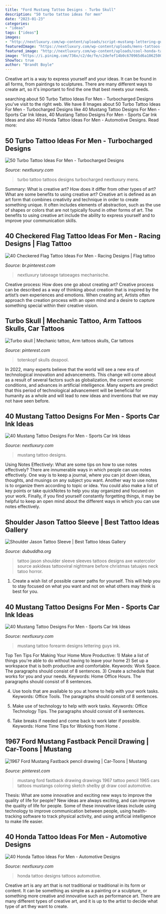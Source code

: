 ```yaml
---
title: "Ford Mustang Tattoo Designs - Turbo Skull"
description: "50 turbo tattoo ideas for men"
date: "2023-01-23"
categories:
- "ideas"
tags: ["ideas"]
images:
- "http://nextluxury.com/wp-content/uploads/script-mustang-lettering-guys-outer-forearm-tattoo.jpg"
featuredImage: "https://nextluxury.com/wp-content/uploads/mens-tattoos-turbo.jpg"
featured_image: "http://nextluxury.com/wp-content/uploads/cool-honda-tattoos-for-men.jpg"
image: "https://i.pinimg.com/736x/c2/de/fe/c2defef14b0c670965d6a10625003eee.jpg"
ShowToc: true
author: "Brandt Boyle"
---
```



Creative art is a way to express yourself and your ideas. It can be found in all forms, from paintings to sculptures. There are many different ways to create art, so it's important to find the one that best meets your needs.

	

		
searching about 50 Turbo Tattoo Ideas For Men - Turbocharged Designs you've visit to the right web. We have 8 Images about 50 Turbo Tattoo Ideas For Men - Turbocharged Designs like 40 Mustang Tattoo Designs For Men - Sports Car Ink Ideas, 40 Mustang Tattoo Designs For Men - Sports Car Ink Ideas and also 40 Honda Tattoo Ideas For Men - Automotive Designs. Read more:
		
    
## 50 Turbo Tattoo Ideas For Men - Turbocharged Designs

<img loading=lazy src="https://nextluxury.com/wp-content/uploads/mens-tattoos-turbo.jpg" onerror="this.onerror=null;this.src='https://tse2.mm.bing.net/th?id=OIP.UP2YF9ESnG1mqx4jnPQO4gHaHa&amp;pid=15.1';" alt="50 Turbo Tattoo Ideas For Men - Turbocharged Designs">

_Source: nextluxury.com_

>turbo tattoo tattoos designs turbocharged nextluxury mens. 

	

Summary: What is creative art? How does it differ from other types of art? What are some benefits to using creative art?
Creative art is defined as an art form that combines creativity and technique in order to create something unique. It often includes elements of abstraction, such as the use of shapes or colors that are not typically found in other forms of art. The benefits to using creative art include the ability to express yourself and to improve your communication skills.

    
## 40 Checkered Flag Tattoo Ideas For Men - Racing Designs | Flag Tattoo

<img loading=lazy src="https://i.pinimg.com/736x/9f/a1/cf/9fa1cfb14c368e382625592f67f7d111.jpg" onerror="this.onerror=null;this.src='https://tse4.mm.bing.net/th?id=OIP.SRZU647MGAaH_JuDPYeL1AHaHa&amp;pid=15.1';" alt="40 Checkered Flag Tattoo Ideas For Men - Racing Designs | Flag tattoo">

_Source: br.pinterest.com_

>nextluxury tatoeage tatoeages mechanische. 

	

Creative process: How does one go about creating art?
Creative process can be described as a way of thinking about creation that is inspired by the artist’s own experiences and emotions. When creating art, Artists often approach the creation process with an open mind and a desire to capture something special within their creative vision.

    
## Turbo Skull | Mechanic Tattoo, Arm Tattoos Skulls, Car Tattoos

<img loading=lazy src="https://i.pinimg.com/736x/c2/de/fe/c2defef14b0c670965d6a10625003eee.jpg" onerror="this.onerror=null;this.src='https://tse3.mm.bing.net/th?id=OIP.ztpnVatVgGAUvA8IegQnKAHaJl&amp;pid=15.1';" alt="Turbo skull | Mechanic tattoo, Arm tattoos skulls, Car tattoos">

_Source: pinterest.com_

>totenkopf skulls deapool. 

	

In 2022, many experts believe that the world will see a new era of technological innovation and advancements. This change will come about as a result of several factors such as globalization, the current economic conditions, and advances in artificial intelligence. Many experts are predict that this period of technological advancement will be beneficial for humanity as a whole and will lead to new ideas and inventions that we may not have seen before.

    
## 40 Mustang Tattoo Designs For Men - Sports Car Ink Ideas

<img loading=lazy src="http://nextluxury.com/wp-content/uploads/outer-forearm-mustang-tattoo-inspiration-for-gentlemen.jpg" onerror="this.onerror=null;this.src='https://tse2.mm.bing.net/th?id=OIP.PYmcb6CW7mWaqBPdSH6kjgHaHa&amp;pid=15.1';" alt="40 Mustang Tattoo Designs For Men - Sports Car Ink Ideas">

_Source: nextluxury.com_

>mustang tattoo designs. 

	

Using Notes Effectively: What are some tips on how to use notes effectively?
There are innumerable ways in which people can use notes effectively. One way is to keep a journal, where you can jot down ideas, thoughts, and musings on any subject you want. Another way to use notes is to organize them according to topic or idea. You could also make a list of key points or take quickNotes to help you stay organized and focused on your work. Finally, if you find yourself constantly forgetting things, it may be helpful to keep an open mind about the different ways in which you can use notes effectively.

    
## Shoulder Jason Tattoo Sleeve | Best Tattoo Ideas Gallery

<img loading=lazy src="http://www.dubuddha.org/wp-content/uploads/2015/06/Shoulder-Jason-Tattoo-Sleeve-by-Kiril-Matusevich.jpg" onerror="this.onerror=null;this.src='https://tse2.mm.bing.net/th?id=OIP.T7oC1y6LgeLDzvMCBpbJgwHaHa&amp;pid=15.1';" alt="Shoulder Jason Tattoo Sleeve | Best Tattoo Ideas Gallery">

_Source: dubuddha.org_

>tattoo jason shoulder sleeve sleeves tattoos designs axe watercolor source askideas tattooviral nightmare before christmas tatuajes neck tatoo horror. 

	

1. Create a wish list of possible career paths for yourself. This will help you to stay focused on what you want and not on what others may think is best for you. 

    
## 40 Mustang Tattoo Designs For Men - Sports Car Ink Ideas

<img loading=lazy src="http://nextluxury.com/wp-content/uploads/script-mustang-lettering-guys-outer-forearm-tattoo.jpg" onerror="this.onerror=null;this.src='https://tse3.mm.bing.net/th?id=OIP.lCfbDmOxgABVqIm1EiIekQHaHa&amp;pid=15.1';" alt="40 Mustang Tattoo Designs For Men - Sports Car Ink Ideas">

_Source: nextluxury.com_

>mustang tattoo forearm designs lettering guys ink. 

	

Top Ten Tips For Making Your Home More Productive: 1) Make a list of things you're able to do without having to leave your home
2) Set up a workspace that is both productive and comfortable. Keywords: Work Space. The paragraphs should consist of 8 sentences.
3) Create a schedule that works for you and your needs. Keywords: Home Office Hours. The paragraphs should consist of 8 sentences.

4) Use tools that are available to you at home to help with your work tasks. Keywords: Office Tools. The paragraphs should consist of 8 sentences.

5) Make use of technology to help with work tasks. Keywords: Office Technology Tips. The paragraphs should consist of 8 sentences.

6) Take breaks if needed and come back to work later if possible. Keywords: Home Time Tips for Working from Home .

    
## 1967 Ford Mustang Fastback Pencil Drawing | Car-Toons | Mustang

<img loading=lazy src="https://i.pinimg.com/736x/b9/ec/bc/b9ecbc8c0b9cafe54e05c35240dfc3cd--mustang--ford-mustang-fastback.jpg?b=t" onerror="this.onerror=null;this.src='https://tse2.mm.bing.net/th?id=OIP.SvAc8-1A0aMWhXXLz06mRwHaFO&amp;pid=15.1';" alt="1967 Ford Mustang Fastback pencil drawing | Car-Toons | Mustang">

_Source: pinterest.com_

>mustang ford fastback drawing drawings 1967 tattoo pencil 1965 cars tattoos mustangs coloring sketch shelby gt draw cool automotive. 

	

Thesis: What are some innovative and exciting new ways to improve the quality of life for people?
New ideas are always exciting, and can improve the quality of life for people. Some of these innovative ideas include using technology to improve communication between people, using health-tracking software to track physical activity, and using artificial intelligence to make life easier.

    
## 40 Honda Tattoo Ideas For Men - Automotive Designs

<img loading=lazy src="http://nextluxury.com/wp-content/uploads/cool-honda-tattoos-for-men.jpg" onerror="this.onerror=null;this.src='https://tse2.mm.bing.net/th?id=OIP.rPshDURAomvOSuY9Pw14sQHaHa&amp;pid=15.1';" alt="40 Honda Tattoo Ideas For Men - Automotive Designs">

_Source: nextluxury.com_

>honda tattoo designs tattoos automotive. 

	

Creative art is any art that is not traditional or traditional in its form or content. It can be something as simple as a painting or a sculpture, or something more creative and innovative such as performance art. There are many different types of creative art, and it is up to the artist to decide what type of art they want to create.

